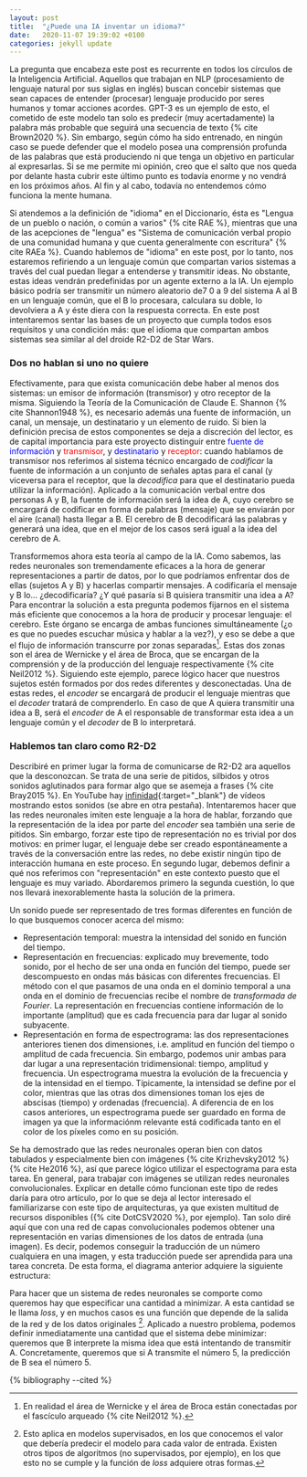 ```yaml
---
layout: post
title:  "¿Puede una IA inventar un idioma?"
date:   2020-11-07 19:39:02 +0100
categories: jekyll update
---
```


La pregunta que encabeza este post es recurrente en todos los círculos de la Inteligencia Artificial. Aquellos que trabajan en NLP (procesamiento de lenguaje natural por sus siglas en inglés) buscan concebir sistemas que sean capaces de entender (procesar) lenguaje producido por seres humanos y tomar acciones acordes. GPT-3 es un ejemplo de esto, el cometido de este modelo tan solo es predecir (muy acertadamente) la palabra más probable que seguirá una secuencia de texto {% cite Brown2020 %}. Sin embargo, según cómo ha sido entrenado, en ningún caso se puede defender que el modelo posea una comprensión profunda de las palabras que está produciendo ni que tenga un objetivo en particular al expresarlas. Si se me permite mi opinión, creo que el salto que nos queda por delante hasta cubrir este último punto es todavía enorme y no vendrá en los próximos años. Al fin y al cabo, todavía no entendemos cómo funciona la mente humana. 

Si atendemos a la definición de "idioma" en el Diccionario, ésta es "Lengua de un pueblo o nación, o común a varios" {% cite RAE %}, mientras que una de las acepciones de "lengua" es "Sistema de comunicación verbal propio de una comunidad humana y que cuenta generalmente con escritura" {% cite RAEa %}. Cuando hablemos de "idioma" en este post, por lo tanto, nos estaremos refiriendo a un lenguaje común que compartan varios sistemas a través del cual puedan llegar a entenderse y transmitir ideas. No obstante, estas ideas vendrán predefinidas por un agente externo a la IA. Un ejemplo básico podría ser transmitir un número aleatorio de7 0 a 9 del sistema A al B en un lenguaje común, que el B lo procesara, calculara su doble, lo devolviera a A y éste diera con la respuesta correcta. En este post intentaremos sentar las bases de un proyecto que cumpla todos esos requisitos y una condición más: que el idioma que compartan ambos sistemas sea similar al del droide R2-D2 de Star Wars.

### Dos no hablan si uno no quiere

Efectivamente, para que exista comunicación debe haber al menos dos sistemas: un emisor de información (transmisor) y otro receptor de la misma. Siguiendo la Teoría de la Comunicación de Claude E. Shannon {% cite Shannon1948 %}, es necesario además una fuente de información, un canal, un mensaje, un destinatario y un elemento de ruido. Si bien la definición precisa de estos componentes se deja a discreción del lector, es de capital importancia para este proyecto distinguir entre <span style="color:blue">fuente de información</span> y <span style="color:red">transmisor</span>, y <span style="color:blue">destinatario</span> y <span style="color:red">receptor</span>: cuando hablamos de transmisor nos referimos al sistema técnico encargado de _codificar_ la fuente de información a un conjunto de señales aptas para el canal (y viceversa para el receptor, que la _decodifica_ para que el destinatario pueda utilizar la información). Aplicado a la comunicación verbal entre dos personas A y B, la fuente de información será la idea de A, cuyo cerebro se encargará de codificar en forma de palabras (mensaje) que se enviarán por el aire (canal) hasta llegar a B. El cerebro de B decodificará las palabras y generará una idea, que en el mejor de los casos será igual a la idea del cerebro de A.
<!-- Habría que poner una foto aquí de la teoría de información -->

Transformemos ahora esta teoría al campo de la IA. Como sabemos, las redes neuronales son tremendamente eficaces a la hora de generar representaciones a partir de datos, por lo que podríamos enfrentar dos de ellas (sujetos A y B) y hacerlas compartir mensajes. A codificaría el mensaje y B lo... ¿decodificaría? ¿Y qué pasaría si B quisiera transmitir una idea a A? Para encontrar la solución a esta pregunta podemos fijarnos en el sistema más eficiente que conocemos a la hora de producir y procesar lenguaje: el cerebro. Este órgano se encarga de ambas funciones simultáneamente (¿o es que no puedes escuchar música y hablar a la vez?), y eso se debe a que el flujo de información transcurre por zonas separadas[^1]. Estas dos zonas son el área de Wernicke y el área de Broca, que se encargan de la comprensión y de la producción del lenguaje respectivamente {% cite Neil2012 %}. Siguiendo este ejemplo, parece lógico hacer que nuestros sujetos estén formados por dos redes diferentes y desconectadas. Una de estas redes, el _encoder_ se encargará de producir el lenguaje mientras que el _decoder_ tratará de comprenderlo. En caso de que A quiera transmitir una idea a B, será el _encoder_ de A el responsable de transformar esta idea a un lenguaje común y el _decoder_ de B lo interpretará.

<!-- Una figura de la estructura aquí -->

### Hablemos tan claro como R2-D2

Describiré en primer lugar la forma de comunicarse de R2-D2 ara aquellos que la desconozcan. Se trata de una serie de pitidos, silbidos y otros sonidos aglutinados para formar algo que se asemeja a frases {% cite Bray2015 %}. En YouTube hay [infinidad](https://www.youtube.com/watch?v=2-BKjnAgNgY){:target="_blank"} de vídeos mostrando estos sonidos (se abre en otra pestaña). Intentaremos hacer que las redes neuronales imiten este lenguaje a la hora de hablar, forzando que la representación de la idea por parte del _encoder_ sea también una serie de pitidos. Sin embargo, forzar este tipo de representación no es trivial por dos motivos: en primer lugar, el lenguaje debe ser creado espontáneamente a través de la conversación entre las redes, no debe existir ningún tipo de interacción humana en este proceso. En segundo lugar, debemos definir a qué nos referimos con "representación" en este contexto puesto que el lenguaje es muy variado. Abordaremos primero la segunda cuestión, lo que nos llevará inexorablemente hasta la solución de la primera.

Un sonido puede ser representado de tres formas diferentes en función de lo que busquemos conocer acerca del mismo: 
- Representación temporal: muestra la intensidad del sonido en función del tiempo.
- Representación en frecuencias: explicado muy brevemente, todo sonido, por el hecho de ser una onda en función del tiempo, puede ser descompuesto en ondas más básicas con diferentes frecuencias. El método con el que pasamos de una onda en el dominio temporal a una onda en el dominio de frecuencias recibe el nombre de *transformada de Fourier*. La representación en frecuencias contiene información de lo importante (amplitud) que es cada frecuencia para dar lugar al sonido subyacente.
- Representación en forma de espectrograma: las dos representaciones anteriores tienen dos dimensiones, i.e. amplitud en función del tiempo o amplitud de cada frecuencia. Sin embargo, podemos unir ambas para dar lugar a una representación tridimensional: tiempo, amplitud y frecuencia. Un espectrograma muestra la evolución de la frecuencia y de la intensidad en el tiempo. Típicamente, la intensidad se define por el color, mientras que las otras dos dimensiones toman los ejes de abscisas (tiempo) y ordenadas (frecuencia). A diferencia de en los casos anteriores, un espectrograma puede ser guardado en forma de imagen ya que la informaciónm relevante está codificada tanto en el color de los píxeles como en su posición.

<!-- Foto de las tres representaciones -->

Se ha demostrado que las redes neuronales operan bien con datos tabulados y especialmente bien con imágenes {% cite Krizhevsky2012 %}{% cite He2016 %}, así que parece lógico utilizar el espectograma para esta tarea. En general, para trabajar con imágenes se utilizan redes neuronales convolucionales. Explicar en detalle cómo funcionan este tipo de redes daría para otro artículo, por lo que se deja al lector interesado el familiarizarse con este tipo de arquitecturas, ya que existen multitud de recursos disponibles ({% cite DotCSV2020 %}, por ejemplo). Tan solo diré aquí que con una red de capas convolucionales podemos obtener una representación en varias dimensiones de los datos de entrada (una imagen). Es decir, podemos conseguir la traducción de un número cualquiera en una imagen, y esta traducción puede ser aprendida para una tarea concreta. De esta forma, el diagrama anterior adquiere la siguiente estructura:

<!-- Una figura de la estructura aquí con un espectrograma en medio -->

Para hacer que un sistema de redes neuronales se comporte como queremos hay que especificar una cantidad a minimizar. A esta cantidad se le llama _loss_, y en muchos casos es una función que depende de la salida de la red y de los datos originales [^2]. Aplicado a nuestro problema, podemos definir inmediatamente una cantidad que el sistema debe minimizar: queremos que B interprete la misma idea que está intentando de transmitir A. Concretamente, queremos que si A transmite el número 5, la predicción de B sea el número 5. 




[^1]: En realidad el área de Wernicke y el área de Broca están conectadas por el fascículo arqueado {% cite Neil2012 %}.
[^2]: Esto aplica en modelos supervisados, en los que conocemos el valor que debería predecir el modelo para cada valor de entrada. Existen otros tipos de algoritmos (no supervisados, por ejemplo), en los que esto no se cumple y la función de _loss_ adquiere otras formas.

{% bibliography --cited %}